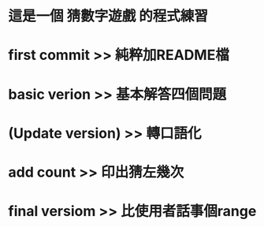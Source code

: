 # 這是一個 猜數字遊戲 的程式練習

# first commit >> 純粹加README檔
# basic verion >> 基本解答四個問題
# (Update version) >> 轉口語化
# add count >> 印出猜左幾次
# final versiom >> 比使用者話事個range